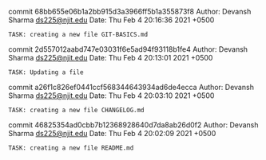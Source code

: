 commit 68bb655e06b1a2bb915d3a3966ff5b1a355873f8
Author: Devansh Sharma <ds225@njit.edu>
Date:   Thu Feb 4 20:16:36 2021 +0500

    TASK: creating a new file GIT-BASICS.md

commit 2d557012aabd747e03031f6e5ad94f93118b1fe4
Author: Devansh Sharma <ds225@njit.edu>
Date:   Thu Feb 4 20:13:01 2021 +0500

    TASK: Updating a file

commit a26f1c826ef0441ccf568344643934ad6de4ecca
Author: Devansh Sharma <ds225@njit.edu>
Date:   Thu Feb 4 20:03:10 2021 +0500

    TASK: creating a new file CHANGELOG.md

commit 46825354ad0cbb7b12368928640d7da8ab26d0f2
Author: Devansh Sharma <ds225@njit.edu>
Date:   Thu Feb 4 20:02:09 2021 +0500

    TASK: creating a new file README.md
